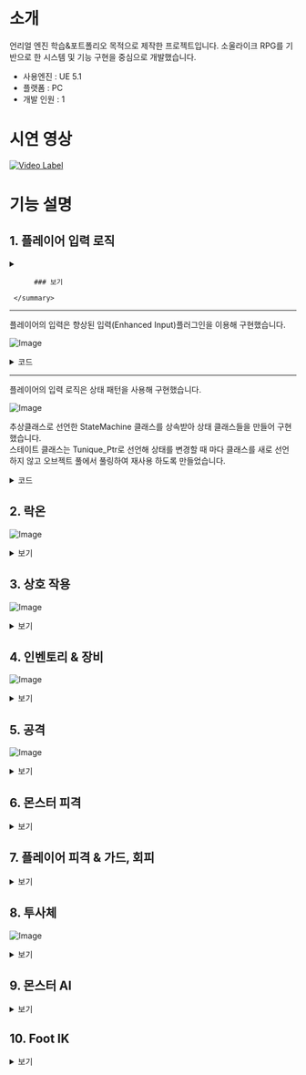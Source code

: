# 소개
언리얼 엔진 학습&포트폴리오 목적으로 제작한 프로젝트입니다.
소울라이크 RPG를 기반으로 한 시스템 및 기능 구현을 중심으로 개발했습니다.

+ 사용엔진 : UE 5.1
+ 플랫폼 : PC
+ 개발 인원 : 1

# 시연 영상
[![Video Label](http://img.youtube.com/vi/HorUYzrwmZI/0.jpg)](https://youtu.be/HorUYzrwmZI)

# 기능 설명

## 1. 플레이어 입력 로직
<details>
     <summary>
     
          ### 보기
     
     </summary>

---
플레이어의 입력은 향상된 입력(Enhanced Input)플러그인을 이용해 구현했습니다.

![Image](https://github.com/user-attachments/assets/ac1cf159-d8f7-4f12-a07d-b816e5e0760a)
<details>
    <summary>코드</summary>
            
https://github.com/SeongJeGyeong/RPG/blob/e6a45169d92dfc23bffdefdebd49f5f7d1d23db7/Source/RPGPortfolio/Characters/Player_Base_Knight.cpp#L80-L85
https://github.com/SeongJeGyeong/RPG/blob/e6a45169d92dfc23bffdefdebd49f5f7d1d23db7/Source/RPGPortfolio/Characters/Player_Base_Knight.cpp#L169-L240
</details>

---
플레이어의 입력 로직은 상태 패턴을 사용해 구현했습니다.

![Image](https://github.com/user-attachments/assets/c79926c1-2b21-4cf2-8c0f-186ceaa3642d)

추상클래스로 선언한 StateMachine 클래스를 상속받아 상태 클래스들을 만들어 구현했습니다.<br/>
스테이트 클래스는 Tunique_Ptr로 선언해 상태를 변경할 때 마다 클래스를 새로 선언하지 않고 오브젝트 풀에서 풀링하여 재사용 하도록 만들었습니다.
<details>
    <summary>코드</summary>
    
https://github.com/SeongJeGyeong/RPG/blob/dc9985124fc348ad43c38dda8fb034afaae7aa5e/Source/RPGPortfolio/Characters/State/StateMachine.h#L12-L19
https://github.com/SeongJeGyeong/RPG/blob/dc9985124fc348ad43c38dda8fb034afaae7aa5e/Source/RPGPortfolio/Characters/Player_Base_Knight.cpp#L242-L261
https://github.com/SeongJeGyeong/RPG/blob/dc9985124fc348ad43c38dda8fb034afaae7aa5e/Source/RPGPortfolio/System/Subsys_ObjectPool.cpp#L68-L83
</details>
</details>

## 2. 락온
![Image](https://github.com/user-attachments/assets/3be2630e-bbd2-40d7-9654-009aa67d03bf)
<details>
    <summary>보기</summary>

---
락온은 Player_CameraArm와 LockOnTargetComponent를 이용해 구현했습니다.

![Image](https://github.com/user-attachments/assets/4c0d2a80-145c-417e-8dc6-2f954246e2fe)

락온을 실행하면 우선 카메라암을 중심으로 구체형 범위 내에 오버랩 이벤트를 발생시켜 오버랩된 락온 타겟 컴포넌트를 검출한 뒤, 검출된 컴포넌트 중 카메라 정면에 존재하는 컴포넌트만 타겟 배열에 추가합니다.
<details>
    <summary>코드</summary>
    
https://github.com/SeongJeGyeong/RPG/blob/aefae85385cf8c711bd623c7ad25993b3e4dceac/Source/RPGPortfolio/Characters/Player_CameraArm.cpp#L205-L233
</details>

타겟 배열의 컴포넌트 중 가장 정면에 가까운 컴포넌트를 락온 대상으로 합니다. 단, 카메라 중앙 기준 50도 이내에 있는 컴포넌트들은 거리가 더 가까운 컴포넌트를 우선적으로 락온합니다.
<details>
    <summary>코드</summary>
    
https://github.com/SeongJeGyeong/RPG/blob/aefae85385cf8c711bd623c7ad25993b3e4dceac/Source/RPGPortfolio/Characters/Player_CameraArm.cpp#L119-L159
</details>

---
![Image](https://github.com/user-attachments/assets/81324557-07b7-4759-8e1c-91d0d700d3f5)

락온 대상을 스위칭 할 경우, 우선 타겟 검출 함수를 통해 유효한 타겟 목록을 가져오고 현재 타겟 기준 다른 타겟의 방향과 거리를 계산하기 위해 현재 락온된 타겟의 방향을 구합니다.<br/>
검출된 타겟 목록에서 스위칭 하고자 하는 방향과 일치하는 방향에 있는 대상 중 원래 락온 대상에서 가장 가까운 대상으로 락온을 변경합니다.
<details>
    <summary>코드</summary>

https://github.com/SeongJeGyeong/RPG/blob/aefae85385cf8c711bd623c7ad25993b3e4dceac/Source/RPGPortfolio/Characters/Player_CameraArm.cpp#L161-L203
</details>

---
락온 중인 대상은 락온 타겟 컴포넌트에 락온 위젯을 표시합니다.
<details>
    <summary>코드</summary>

https://github.com/SeongJeGyeong/RPG/blob/7e3778cfaea6e92e17ba9f8dff82f1efc7121474/Source/RPGPortfolio/System/Component/LockOnTargetComponent.cpp#L30-L44
</details>

몬스터가 락온 중일 때만 커스텀 뎁스 패스 렌더를 활성화하여 락온 중인 적에게 붉은 외곽선을 표시하도록 만들었습니다.

![Image](https://github.com/user-attachments/assets/8c5c6d4e-5d28-4a15-9649-4266b226764f)
![Image](https://github.com/user-attachments/assets/7dba4672-0500-44bc-947e-1f97f41a1ac3)
![Image](https://github.com/user-attachments/assets/df17e708-5872-4de3-8e3d-627c0574267f)
![Image](https://github.com/user-attachments/assets/1c68484b-3807-4791-83a4-a2917f988568)

현재 픽셀의 위치와 주변 픽셀의 위치의 CustomStencil 값을 계산하는 머티리얼 함수를 작성합니다.

![Image](https://github.com/user-attachments/assets/17d7b56b-62e9-4865-9faa-5f41f82e1ece)

포스트 프로세스용 머티리얼을 생성하고 함수를 통해 출력받은 값을 이용해
1) 현재 픽셀의 CutomStencil 값이 0일 경우(CustomStencil이 지정되지 않은 픽셀)
2) 주변 픽셀 중 하나라도 CustomStencil값이 2(몬스터 메시의 스텐실값) 이상인 경우
현재 픽셀의 색을 빨간색으로 만들어 몬스터 메시 주변의 픽셀만 빨간색으로 만들도록 만들었습니다.

![Image](https://github.com/user-attachments/assets/7a715a21-efd4-4daf-a4cc-b8615a8650a6)
![Image](https://github.com/user-attachments/assets/7068d822-9cd5-4e41-96c2-1441d704edfc)

</details>

## 3. 상호 작용
![Image](https://github.com/user-attachments/assets/a157deb2-67a3-4e74-bdeb-1fc04a76a9a5)
<details>
    <summary>보기</summary>

---
언리얼 인터페이스 클래스를 상속하여 상호 작용 가능한 오브젝트를 만들었습니다.

![Image](https://github.com/user-attachments/assets/16d04358-41a7-40f6-9908-47bfeb65a32d)
![Image](https://github.com/user-attachments/assets/ef037b21-fea8-4381-86cb-6426792fce9e)
<details>
    <summary>코드</summary>

https://github.com/SeongJeGyeong/RPG/blob/98bd45543d90aaa14750c3a5f6784e21042c6249/Source/RPGPortfolio/System/Interface/PlayerInteraction.h#L17-L25
https://github.com/SeongJeGyeong/RPG/blob/98bd45543d90aaa14750c3a5f6784e21042c6249/Source/RPGPortfolio/InteractionProps/Interaction_WarpGate.cpp#L46-L49
https://github.com/SeongJeGyeong/RPG/blob/98bd45543d90aaa14750c3a5f6784e21042c6249/Source/RPGPortfolio/Item/Item_Dropped_Base.cpp#L69-L79
https://github.com/SeongJeGyeong/RPG/blob/98bd45543d90aaa14750c3a5f6784e21042c6249/Source/RPGPortfolio/InteractionProps/Interaction_Lever.cpp#L51-L80
</details>

캐릭터가 상호 작용 가능한 오브젝트에 오버랩될 경우 상호 작용 텍스트를 표시하고 오브젝트를 상호작용 배열에 추가합니다.
<details>
    <summary>코드</summary>
    
https://github.com/SeongJeGyeong/RPG/blob/98bd45543d90aaa14750c3a5f6784e21042c6249/Source/RPGPortfolio/Characters/Player_Base_Knight.cpp#L1156-L1165
</details>

상호작용 키를 입력 시 현재 오버랩된 상호 작용 오브젝트중 가장 최근에 오버랩된 오브젝트의 Interaction 함수를 실행합니다.
<details>
    <summary>코드</summary>
    
https://github.com/SeongJeGyeong/RPG/blob/98bd45543d90aaa14750c3a5f6784e21042c6249/Source/RPGPortfolio/Characters/Player_Base_Knight.cpp#L513-L535
</details>
</details>

## 4. 인벤토리 & 장비
![Image](https://github.com/user-attachments/assets/254f79e0-540d-4388-b1e5-fa2c63f2ca38)
<details>
    <summary>보기</summary>

---
### 4-1. 인벤토리

UGameInstanceSubsystem 클래스를 상속받아 인벤토리 매니저 클래스를 구현하여 레벨이 변경되어도 인벤토리 정보가 유지되도록 만들었습니다.<br/>
아이템들의 정보는 데이터 테이블을 통해 관리하고, 인벤토리 매니저가 초기화될 때 테이블에서 아이템 정보를 가져와 Tmap 컨테이너에 저장합니다.

![Image](https://github.com/user-attachments/assets/e54d9ebd-cd32-4e35-b5aa-cc18bcab0c8d)
<details>
    <summary>코드</summary>
    
https://github.com/SeongJeGyeong/RPG/blob/ccb1873a8b70927de28a8f7a7867db97d5a75ef3/Source/RPGPortfolio/Manager/GISubsystem_InvenMgr.cpp#L8-L21
https://github.com/SeongJeGyeong/RPG/blob/ccb1873a8b70927de28a8f7a7867db97d5a75ef3/Source/RPGPortfolio/Manager/GISubsystem_InvenMgr.cpp#L36-L48
</details>

플레이어 캐릭터는 Player_InvenComponent를 통해 인벤토리 매니저와 통신합니다.<br/>
플레이어가 아이템을 획득할 경우 인벤토리 컴포넌트를 통해 인벤토리 매니저로 아이템 ID와 수량을 전달합니다. 퀵슬롯에 등록된 아이템의 경우 퀵슬롯 UI도 갱신합니다.
<details>
    <summary>코드</summary>
    
https://github.com/SeongJeGyeong/RPG/blob/ccb1873a8b70927de28a8f7a7867db97d5a75ef3/Source/RPGPortfolio/Characters/Player_InvenComponent.cpp#L89-L106
</details>

인벤토리 매니저와 위젯간에는 델리게이트를 통해 연결하여 UI를 갱신하도록 만들었습니다.
<details>
    <summary>코드</summary>
    
https://github.com/SeongJeGyeong/RPG/blob/ccb1873a8b70927de28a8f7a7867db97d5a75ef3/Source/RPGPortfolio/Manager/GISubsystem_InvenMgr.h#L11-L16
https://github.com/SeongJeGyeong/RPG/blob/ccb1873a8b70927de28a8f7a7867db97d5a75ef3/Source/RPGPortfolio/Manager/GISubsystem_InvenMgr.h#L39-L47
</details>

---
인벤토리의 타일 뷰 위젯에 표시된 아이템에 커서를 올리면 아이템 정보를 표시합니다.

![Image](https://github.com/user-attachments/assets/254f79e0-540d-4388-b1e5-fa2c63f2ca38)
<details>
    <summary>코드</summary>
    
https://github.com/SeongJeGyeong/RPG/blob/ccb1873a8b70927de28a8f7a7867db97d5a75ef3/Source/RPGPortfolio/UI/UI_Inventory.cpp#L92-L113
</details>

카테고리를 변경하는 것으로 해당 카테고리의 아이템만 표시할 수 있습니다.

![Image](https://github.com/user-attachments/assets/42555cf8-2c6a-4c94-9638-ec0c4174c003)
<details>
    <summary>코드</summary>

https://github.com/SeongJeGyeong/RPG/blob/dea1fea8d96c99679d439b3f07cdc70afc189cce/Source/RPGPortfolio/UI/UI_Inventory.cpp#L115-L147
</details>

장비창에서는 현재 장비된 아이템 목록을 표시합니다.<br/>
장비 슬롯을 클릭 시 인벤토리에서 해당 슬롯에 장비 가능한 아이템 리스트를 표시하고 아이템을 클릭하면 장착할 수 있습니다.

![Image](https://github.com/user-attachments/assets/3d3fdae2-c091-44d2-8f3a-27db6d10a1b3)

퀵슬롯에 장착된 아이템은 단축키를 통해 변경 및 사용이 가능합니다. 퀵슬롯으로 아이템 사용 시에도 인벤토리에서 사용할 때와 동일하게 사용 대기시간을 가집니다.

![Image](https://github.com/user-attachments/assets/4a483782-15d8-48c0-a502-3fc80517f55b)
![Image](https://github.com/user-attachments/assets/2bff713e-c9a2-4805-a4b8-f141bc446f64)

</details>

## 5. 공격
![Image](https://github.com/user-attachments/assets/2eda975c-f5bf-49f0-919a-8d4b6b18f501)
<details>
    <summary>보기</summary>
    
공격 발동 시 공격 타입에 따라 스태미나 소모량을 측정하고 스탯 컴포넌트를 통해 스탯 매니저에서 현재 스태미나가 충분한지 판단합니다.<br/>
충분할 경우 스태미나를 소모하고 공격 상태에 들어가고, 현재 콤보에 따라 다른 몽타주를 실행합니다.(점프공격 제외)
<details>
    <summary>코드</summary>

https://github.com/SeongJeGyeong/RPG/blob/0a6422c40abf4239a9f12145d3a5b2ca86c3fd7a/Source/RPGPortfolio/Characters/Player_Base_Knight.cpp#L780-L789
https://github.com/SeongJeGyeong/RPG/blob/0a6422c40abf4239a9f12145d3a5b2ca86c3fd7a/Source/RPGPortfolio/Characters/State/State_Attack.cpp#L8-L36
</details>

애님 노티파이를 이용해 공격 몽타주의 각 타이밍 마다 로직을 실행합니다.

![Image](https://github.com/user-attachments/assets/4d1a19e8-9ae2-464f-9008-b03f6da0972e)

HitCheck 구간 동안 Tick 함수 내에서 Sweep으로 피격 대상을 검출합니다.<br/>
똑같은 대상이 여러 번 공격당하는 걸 방지하기 위해 히트한 액터를 배열에 넣고 체크하도록 만들었습니다.
<details>
    <summary>코드</summary>

https://github.com/SeongJeGyeong/RPG/blob/0a6422c40abf4239a9f12145d3a5b2ca86c3fd7a/Source/RPGPortfolio/Characters/Player_Base_Knight.cpp#L724-L778
</details>

공격을 통해 소모된 스태미나는 스탯 매니저에서 타이머를 이용해 일정 시간 뒤 회복을 시작합니다.
<details>
    <summary>코드</summary>

https://github.com/SeongJeGyeong/RPG/blob/0a6422c40abf4239a9f12145d3a5b2ca86c3fd7a/Source/RPGPortfolio/Manager/GISubsystem_StatMgr.cpp#L103-L113
https://github.com/SeongJeGyeong/RPG/blob/0a6422c40abf4239a9f12145d3a5b2ca86c3fd7a/Source/RPGPortfolio/Manager/GISubsystem_StatMgr.cpp#L121-L139
</details>

모션워핑 플러그인을 적용하여 공격 몽타주 재생 중 이동 키를 입력하는 것으로 방향 전환이 가능하도록 만들었습니다.<br/>
Translation과 Rotation 설정을 유동적으로 바꾸기 위해 C++에서 Modifier를 설정합니다.<br/>
락온 중일 경우에는 방향 전환이 불가능하지만, 모션워핑을 통해 적과 일정 거리를 유지하도록 만들었습니다.
<details>
    <summary>코드</summary>

https://github.com/SeongJeGyeong/RPG/blob/0a6422c40abf4239a9f12145d3a5b2ca86c3fd7a/Source/RPGPortfolio/Characters/Player_Base_Knight.cpp#L963-L1049
</details>

UDamageType 클래스를 상속받은 커스텀 클래스로 공격에 타입과 중량 정보를 추가할 수 있도록 만들었습니다.
<details>
    <summary>코드</summary>

https://github.com/SeongJeGyeong/RPG/blob/9343c33f06e2285e7ccec42f9158c05a646e08c8/Source/RPGPortfolio/System/DamageType_Base.h#L14-L27
</details>

</details>

## 6. 몬스터 피격
<details>
    <summary>보기</summary
                   
몬스터가 플레이어에게 피격 시 타격감을 주기 위해 타이머를 이용해 플레이어에게 역경직을 주었습니다.

![Image](https://github.com/user-attachments/assets/0a6a92a0-e8fb-4a33-9b41-d8a16f35aefe)
<details>
    <summary>코드</summary>

https://github.com/SeongJeGyeong/RPG/blob/9343c33f06e2285e7ccec42f9158c05a646e08c8/Source/RPGPortfolio/Characters/Player_Base_Knight.cpp#L609-L625
</details>

ApplyPointDamage 함수를 이용해 몬스터가 피격당한 위치 정보를 보내고, 해당 위치에 피격 이펙트가 발생하도록 만들었습니다.<br/>
일반 몬스터의 경우 타임라인을 이용해 메시가 진동하도록 만들었습니다.

![Image](https://github.com/user-attachments/assets/88e02a72-46c5-4a9f-a573-ec798a5c4ce7)
<details>
    <summary>코드</summary>
    
https://github.com/SeongJeGyeong/RPG/blob/9343c33f06e2285e7ccec42f9158c05a646e08c8/Source/RPGPortfolio/Monsters/Monster_Base.cpp#L224-L239
</details>

보스 몬스터의 경우 피직스 에셋을 만들고, 피격당한 본에 잠시동안 피직스를 활성화시켜 피격당한 부위가 흔들리도록 만들었습니다.

![Image](https://github.com/user-attachments/assets/179bf2e1-d758-4062-a3bd-cb356fe213c4)
![Image](https://github.com/user-attachments/assets/7ef41c17-90b5-4279-b473-def505cad04c)
<details>
    <summary>코드</summary>

https://github.com/SeongJeGyeong/RPG/blob/9343c33f06e2285e7ccec42f9158c05a646e08c8/Source/RPGPortfolio/Monsters/Boss_GreaterSpider.cpp#L430-L453
</details>

몬스터가 사망할 경우 아이템을 드랍합니다.

![Image](https://github.com/user-attachments/assets/273e7734-be66-4031-8864-d75c6172ab90)


아이템은 구간 확률을 이용해 몬스터의 아이템 드랍 데이터테이블에 있는 아이템 중 랜덤으로 드랍되도록 만들었습니다.

![Image](https://github.com/user-attachments/assets/2b97cb57-10ad-458f-a0e6-a9577655013d)

사망한 몬스터의 메시는 머티리얼 함수를 이용해 일정시간 뒤 서서히 사라지도록 만들었습니다.

![Image](https://github.com/user-attachments/assets/99a7c86c-dccf-4490-a155-468d9b7c49d9)


</details>

## 7. 플레이어 피격 & 가드, 회피
<details>
    <summary>보기</summary

플레이어는 피격 시 피격된 방향에 따라 다른 몽타주를 재생합니다.

공중에 있거나, 공격의 중량 타입에 따라서도 다른 몽타주를 재생합니다.

가드 키를 누르는 동안, 플레이어는 정면에서 오는 공격을 가드할 수 있습니다.

공격을 가드 시 데미지에 비례해 스태미나를 소모합니다.

스태미나가 부족한 상태에서 가드 시 가드 브레이크 상태가 되며 잠시동안 무방비 상태가 됩니다.

회피 입력을 통해 일정 시간동안 적의 공격 판정을 무시할 수 있습니다.

</details>

## 8. 투사체
![Image](https://github.com/user-attachments/assets/235bd184-fd34-44d1-9141-0ac87676021a)
<details>
    <summary>보기</summary>

플레이어나 몬스터가 사용하는 투사체 클래스는 오브젝트 풀 패턴을 사용하여 투사체를 재사용할 수 있도록 만들었습니다.
<details>
    <summary>코드</summary>

https://github.com/SeongJeGyeong/RPG/blob/5341336b919167acacbb6d0c15519b8988ae8c3d/Source/RPGPortfolio/Projectiles/Proj_Player_Cutter.h#L11-L23
https://github.com/SeongJeGyeong/RPG/blob/5341336b919167acacbb6d0c15519b8988ae8c3d/Source/RPGPortfolio/Projectiles/Proj_GS_Spiderling.h#L15-L28
https://github.com/SeongJeGyeong/RPG/blob/5341336b919167acacbb6d0c15519b8988ae8c3d/Source/RPGPortfolio/System/Subsys_ObjectPool.h#L89-L116
https://github.com/SeongJeGyeong/RPG/blob/5341336b919167acacbb6d0c15519b8988ae8c3d/Source/RPGPortfolio/System/Subsys_ObjectPool.cpp#L51-L66
</details>


투사체를 미리 일정 수량 스폰해두고 오브젝트 풀에 담아놓는 함수를 구현하여 런타임 중에 투사체가 스폰되는 경우를 줄일 수 있도록 만들습니다.
<details>
    <summary>코드</summary>

https://github.com/SeongJeGyeong/RPG/blob/5341336b919167acacbb6d0c15519b8988ae8c3d/Source/RPGPortfolio/System/Subsys_ObjectPool.h#L59-L87
</details>
</details>

## 9. 몬스터 AI
<details>
    <summary>보기</summary>

### 설명
일반 몬스터의 비헤이비어 트리입니다.

![Image](https://github.com/user-attachments/assets/88ef3384-97ab-4c59-9997-ac0bb4655208)

보스 몬스터의 비헤이비어 트리입니다.

![Image](https://github.com/user-attachments/assets/05e22d10-078d-4281-a98b-9cb24de19ba7)

</details>

## 10. Foot IK
<details>
    <summary>보기</summary>

### 설명

</details>
